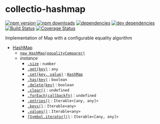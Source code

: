 # collectio-hashmap

[![npm version](https://badge.fury.io/js/collectio-hashmap.svg)](https://www.npmjs.com/package/collectio-hashmap)
[![npm downloads](https://img.shields.io/npm/dt/collectio-hashmap.svg)](https://www.npmjs.com/package/collectio-hashmap)
[![dependencies](https://img.shields.io/david/litichevskiydv/collectio-hashmap.svg)](https://www.npmjs.com/package/collectio-hashmap)
[![dev dependencies](https://img.shields.io/david/dev/litichevskiydv/collectio-hashmap.svg)](https://www.npmjs.com/package/collectio-hashmap)
[![Build Status](https://travis-ci.org/litichevskiydv/collectio-hashmap.svg?branch=master)](https://travis-ci.org/litichevskiydv/collectio-hashmap)
[![Coverage Status](https://coveralls.io/repos/github/litichevskiydv/collectio-hashmap/badge.svg?branch=master)](https://coveralls.io/github/litichevskiydv/collectio-hashmap?branch=master)

Implementation of Map with a configurable equality algorithm

- [HashMap](https://github.com/litichevskiydv/collectio-hashmap/wiki/Home)
  - [`new HashMap(equalityComparer)`](https://github.com/litichevskiydv/collectio-hashmap/wiki/constructor)
  - _instance_
    - [`.size`](https://github.com/litichevskiydv/collectio-hashmap/wiki/size) : <code>number</code>
    - [`.get(key)`](https://github.com/litichevskiydv/collectio-hashmap/wiki/get) : <code>any</code>
    - [`.set(key, value)`](https://github.com/litichevskiydv/collectio-hashmap/wiki/set) : [<code>HashMap</code>](Home)
    - [`.has(key)`](https://github.com/litichevskiydv/collectio-hashmap/wiki/has) : <code>boolean</code>
    - [`.delete(key)`](https://github.com/litichevskiydv/collectio-hashmap/wiki/delete) : <code>boolean</code>
    - [`.clear()`](https://github.com/litichevskiydv/collectio-hashmap/wiki/clear) : <code>undefined</code>
    - [`.forEach(callbackfn)`](https://github.com/litichevskiydv/collectio-hashmap/wiki/forEach) : <code>undefined</code>
    - [`.entries()`](https://github.com/litichevskiydv/collectio-hashmap/wiki/entries) : <code>Iterable&lt;[any, any]&gt;</code>
    - [`.keys()`](https://github.com/litichevskiydv/collectio-hashmap/wiki/keys) : <code>Iterable&lt;any&gt;</code>
    - [`.values()`](https://github.com/litichevskiydv/collectio-hashmap/wiki/values) : <code>Iterable&lt;any&gt;</code>
    - [`[Symbol.iterator]()`](https://github.com/litichevskiydv/collectio-hashmap/wiki/Symbol.iterator) : <code>Iterable&lt;[any, any]&gt;</code>
